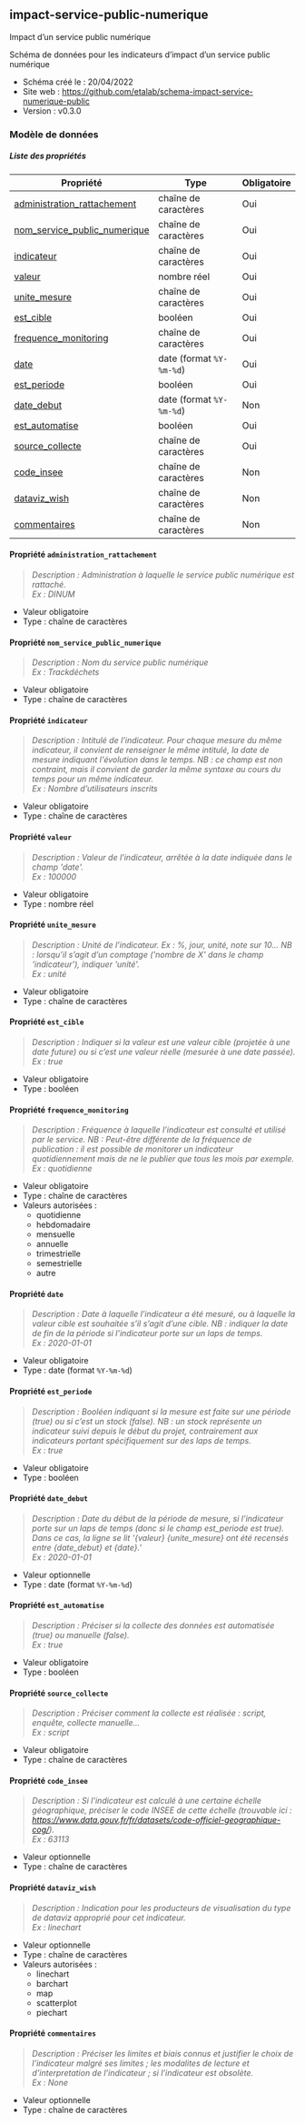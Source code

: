<MenuSchema />

## impact-service-public-numerique

Impact d’un service public numérique

Schéma de données pour les indicateurs d’impact d’un service public numérique

- Schéma créé le : 20/04/2022
- Site web : https://github.com/etalab/schema-impact-service-numerique-public
- Version : v0.3.0

### Modèle de données


##### Liste des propriétés

| Propriété | Type | Obligatoire |
| -- | -- | -- |
| [administration_rattachement](#propriete-administration-rattachement) | chaîne de caractères  | Oui |
| [nom_service_public_numerique](#propriete-nom-service-public-numerique) | chaîne de caractères  | Oui |
| [indicateur](#propriete-indicateur) | chaîne de caractères  | Oui |
| [valeur](#propriete-valeur) | nombre réel  | Oui |
| [unite_mesure](#propriete-unite-mesure) | chaîne de caractères  | Oui |
| [est_cible](#propriete-est-cible) | booléen  | Oui |
| [frequence_monitoring](#propriete-frequence-monitoring) | chaîne de caractères  | Oui |
| [date](#propriete-date) | date (format `%Y-%m-%d`) | Oui |
| [est_periode](#propriete-est-periode) | booléen  | Oui |
| [date_debut](#propriete-date_debut) | date (format `%Y-%m-%d`) | Non |
| [est_automatise](#propriete-est-automatise) | booléen  | Oui |
| [source_collecte](#propriete-source-collecte) | chaîne de caractères  | Oui |
| [code_insee](#propriete-code-insee) | chaîne de caractères  | Non |
| [dataviz_wish](#propriete-dataviz-wish) | chaîne de caractères  | Non |
| [commentaires](#propriete-commentaires) | chaîne de caractères  | Non |

#### Propriété `administration_rattachement`

> *Description : Administration à laquelle le service public numérique est rattaché.<br/>Ex : DINUM*
- Valeur obligatoire
- Type : chaîne de caractères

#### Propriété `nom_service_public_numerique`

> *Description : Nom du service public numérique<br/>Ex : Trackdéchets*
- Valeur obligatoire
- Type : chaîne de caractères

#### Propriété `indicateur`

> *Description : Intitulé de l’indicateur. Pour chaque mesure du même indicateur, il convient de renseigner le même intitulé, la date de mesure indiquant l'évolution dans le temps. NB : ce champ est non contraint, mais il convient de garder la même syntaxe au cours du temps pour un même indicateur.<br/>Ex : Nombre d’utilisateurs inscrits*
- Valeur obligatoire
- Type : chaîne de caractères

#### Propriété `valeur`

> *Description : Valeur de l’indicateur, arrêtée à la date indiquée dans le champ 'date'.<br/>Ex : 100000*
- Valeur obligatoire
- Type : nombre réel

#### Propriété `unite_mesure`

> *Description : Unité de l’indicateur. Ex : %, jour, unité, note sur 10... NB : lorsqu’il s’agit d’un comptage ('nombre de X' dans le champ 'indicateur'), indiquer 'unité'.<br/>Ex : unité*
- Valeur obligatoire
- Type : chaîne de caractères

#### Propriété `est_cible`

> *Description : Indiquer si la valeur est une valeur cible (projetée à une date future) ou si c’est une valeur réelle (mesurée à une date passée).<br/>Ex : true*
- Valeur obligatoire
- Type : booléen

#### Propriété `frequence_monitoring`

> *Description : Fréquence à laquelle l’indicateur est consulté et utilisé par le service. NB : Peut-être différente de la fréquence de publication : il est possible de monitorer un indicateur quotidiennement mais de ne le publier que tous les mois par exemple.<br/>Ex : quotidienne*
- Valeur obligatoire
- Type : chaîne de caractères
- Valeurs autorisées : 
    - quotidienne
    - hebdomadaire
    - mensuelle
    - annuelle
    - trimestrielle
    - semestrielle
    - autre

#### Propriété `date`

> *Description : Date à laquelle l’indicateur a été mesuré, ou à laquelle la valeur cible est souhaitée s’il s’agit d’une cible. NB : indiquer la date de fin de la période si l’indicateur porte sur un laps de temps.<br/>Ex : 2020-01-01*
- Valeur obligatoire
- Type : date (format `%Y-%m-%d`)

#### Propriété `est_periode`

> *Description : Booléen indiquant si la mesure est faite sur une période (true) ou si c’est un stock (false). NB : un stock représente un indicateur suivi depuis le début du projet, contrairement aux indicateurs portant spécifiquement sur des laps de temps.<br/>Ex : true*
- Valeur obligatoire
- Type : booléen

#### Propriété `date_debut`

> *Description : Date du début de la période de mesure, si l’indicateur porte sur un laps de temps (donc si le champ est_periode est true). Dans ce cas, la ligne se lit '{valeur} {unite_mesure} ont été recensés entre {date_debut} et {date}.'<br/>Ex : 2020-01-01*
- Valeur optionnelle
- Type : date (format `%Y-%m-%d`)

#### Propriété `est_automatise`

> *Description : Préciser si la collecte des données est automatisée (true) ou manuelle (false).<br/>Ex : true*
- Valeur obligatoire
- Type : booléen

#### Propriété `source_collecte`

> *Description : Préciser comment la collecte est réalisée : script, enquête, collecte manuelle...<br/>Ex : script*
- Valeur obligatoire
- Type : chaîne de caractères

#### Propriété `code_insee`

> *Description : Si l'indicateur est calculé à une certaine échelle géographique, préciser le code INSEE de cette échelle (trouvable ici : https://www.data.gouv.fr/fr/datasets/code-officiel-geographique-cog/).<br/>Ex : 63113*
- Valeur optionnelle
- Type : chaîne de caractères

#### Propriété `dataviz_wish`

> *Description : Indication pour les producteurs de visualisation du type de dataviz approprié pour cet indicateur.<br/>Ex : linechart*
- Valeur optionnelle
- Type : chaîne de caractères
- Valeurs autorisées : 
    - linechart
    - barchart
    - map
    - scatterplot
    - piechart

#### Propriété `commentaires`

> *Description : Préciser les limites et biais connus et justifier le choix de l’indicateur malgré ses limites ; les modalites de lecture et d’interpretation de l’indicateur ; si l’indicateur est obsolète.<br/>Ex : None*
- Valeur optionnelle
- Type : chaîne de caractères
